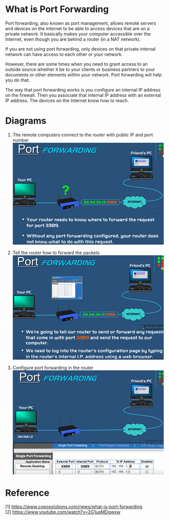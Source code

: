 
# What is Port Forwarding
Port forwarding, also known as port management, allows remote servers and devices on the internet to be able to access devices that are on a private network. It basically makes your computer accessible over the Internet, even though you are behind a router (in a NAT network). 

If you are not using port forwarding, only devices on that private internal network can have access to each other or your network. 

However, there are some times when you need to grant access to an outside source whether it be to your clients or business partners to your documents or other elements within your network. Port forwarding will help you do that.

The way that port forwarding works is you configure an internal IP address on the firewall. Then you associate that internal IP address with an external IP address. The devices on the Internet know how to reach.

# Diagrams 
1. The remote computers connect to the router with public IP and port number
![image](./images/portforwarding_1.png)


3. Tell the router how to forward the packets
![image](./images/portforwarding_2.png)


4. Configure port forwarding in the router
![image](./images/portforwarding_3.png)



# Reference
[1] https://www.coeosolutions.com/news/what-is-port-forwarding  \
[2] https://www.youtube.com/watch?v=2G1ueMDgwxw


